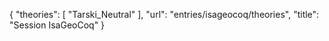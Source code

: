 {
    "theories": [
        "Tarski_Neutral"
    ],
    "url": "entries/isageocoq/theories",
    "title": "Session IsaGeoCoq"
}